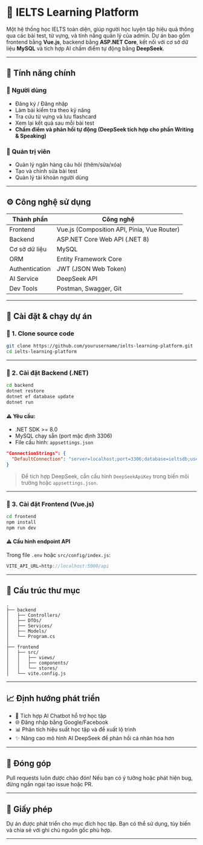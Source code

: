 # 📘 IELTS Learning Platform

Một hệ thống học IELTS toàn diện, giúp người học luyện tập hiệu quả thông qua các bài test, từ vựng, và tính năng quản lý của admin. Dự án bao gồm frontend bằng **Vue.js**, backend bằng **ASP.NET Core**, kết nối với cơ sở dữ liệu **MySQL** và tích hợp AI chấm điểm tự động bằng **DeepSeek**.

---

## 🚀 Tính năng chính

### 👤 Người dùng
- Đăng ký / Đăng nhập
- Làm bài kiểm tra theo kỹ năng
- Tra cứu từ vựng và lưu flashcard
- Xem lại kết quả sau mỗi bài test
- **Chấm điểm và phản hồi tự động (DeepSeek tích hợp cho phần Writing & Speaking)**

### 🔐 Quản trị viên
- Quản lý ngân hàng câu hỏi (thêm/sửa/xóa)
- Tạo và chỉnh sửa bài test
- Quản lý tài khoản người dùng

---

## ⚙️ Công nghệ sử dụng

| Thành phần    | Công nghệ              |
|---------------|------------------------|
| Frontend      | Vue.js (Composition API, Pinia, Vue Router) |
| Backend       | ASP.NET Core Web API (.NET 8) |
| Cơ sở dữ liệu | MySQL                  |
| ORM           | Entity Framework Core  |
| Authentication| JWT (JSON Web Token)   |
| AI Service    | DeepSeek API           |
| Dev Tools     | Postman, Swagger, Git  |

---

## 💠 Cài đặt & chạy dự án

### 🔹 1. Clone source code
```bash
git clone https://github.com/yourusername/ielts-learning-platform.git
cd ielts-learning-platform
```

---

### 🔹 2. Cài đặt Backend (.NET)

```bash
cd backend
dotnet restore
dotnet ef database update
dotnet run
```

#### ⚠️ Yêu cầu:
- .NET SDK >= 8.0
- MySQL chạy sẵn (port mặc định 3306)
- File cấu hình: `appsettings.json`
```json
"ConnectionStrings": {
  "DefaultConnection": "server=localhost;port=3306;database=ieltsdb;user=root;password=yourpassword"
}
```

> Để tích hợp DeepSeek, cần cấu hình `DeepSeekApiKey` trong biến môi trường hoặc `appsettings.json`.

---

### 🔹 3. Cài đặt Frontend (Vue.js)

```bash
cd frontend
npm install
npm run dev
```

#### ⚠️ Cấu hình endpoint API
Trong file `.env` hoặc `src/config/index.js`:
```js
VITE_API_URL=http://localhost:5000/api
```

---

## 📂 Cấu trúc thư mục

```
.
├── backend
│   ├── Controllers/
│   ├── DTOs/
│   ├── Services/
│   ├── Models/
│   └── Program.cs
│
├── frontend
│   ├── src/
│   │   ├── views/
│   │   ├── components/
│   │   └── stores/
│   └── vite.config.js
```

---

## 📈 Định hướng phát triển

- 🔮 Tích hợp AI Chatbot hỗ trợ học tập
- 🌐 Đăng nhập bằng Google/Facebook
- 📊 Phân tích hiệu suất học tập và đề xuất lộ trình
- ✨ Nâng cao mô hình AI DeepSeek để phản hồi cá nhân hóa hơn

---

## 🤝 Đóng góp

Pull requests luôn được chào đón! Nếu bạn có ý tưởng hoặc phát hiện bug, đừng ngần ngại tạo issue hoặc PR.

---

## 📝 Giấy phép

Dự án được phát triển cho mục đích học tập. Bạn có thể sử dụng, tùy biến và chia sẻ với ghi chú nguồn gốc phù hợp.

---
